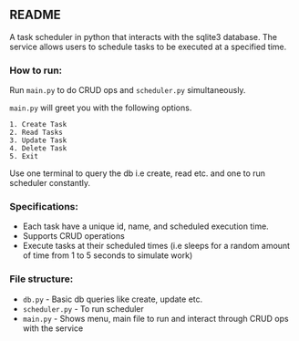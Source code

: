 ## README
A task scheduler in python that interacts with the sqlite3 database. The service allows users to schedule tasks to be executed at a specified time.

### How to run:
Run `main.py` to do CRUD ops and `scheduler.py` simultaneously.

`main.py` will greet you with the following options.
```
1. Create Task
2. Read Tasks
3. Update Task
4. Delete Task
5. Exit
```
Use one terminal to query the db i.e create, read etc. and one to run scheduler constantly.
### Specifications:
- Each task have a unique id, name, and scheduled execution time.
- Supports CRUD operations
- Execute tasks at their scheduled times (i.e sleeps for a random amount of time from 1 to 5 seconds to simulate work)
### File structure:
- `db.py` - Basic db queries like create, update etc.
- `scheduler.py` - To run scheduler
- `main.py` - Shows menu, main file to run and interact through CRUD ops with the service
